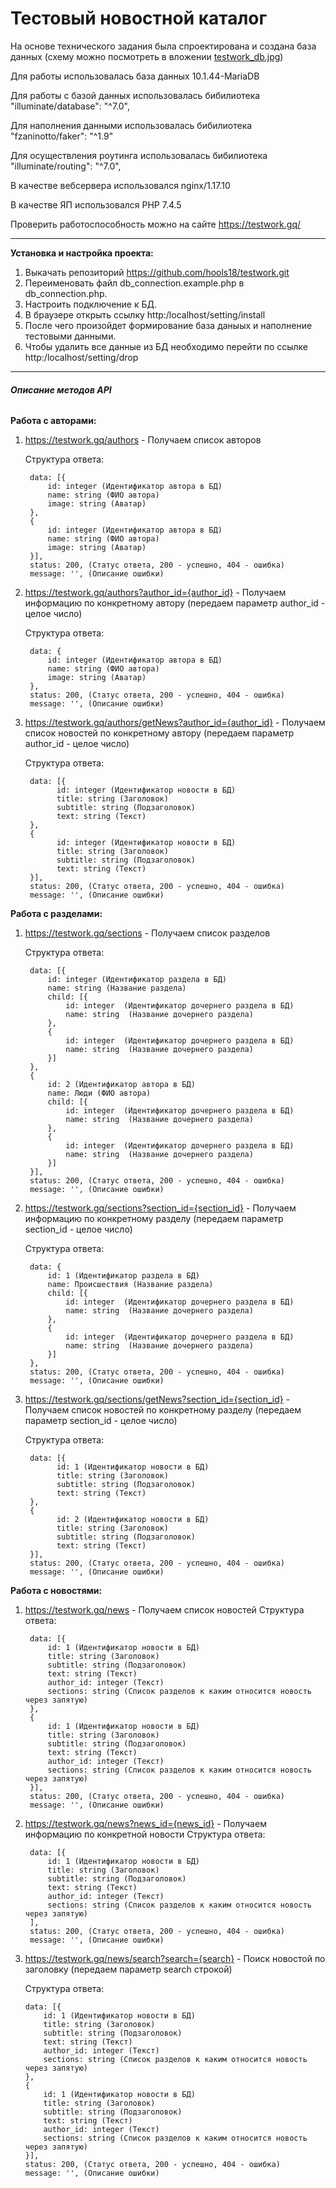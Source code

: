 # Тестовый новостной каталог
На основе технического задания была спроектирована и создана база данных (схему можно посмотреть в вложении <a href="https://github.com/hools18/testwork/blob/master/testwork_db.jpg" target="_blank">testwork_db.jpg</a>)

Для работы использовалась база данных 10.1.44-MariaDB

Для работы с базой данных использовалась бибилиотека  "illuminate/database": "^7.0",

Для наполнения данными использовалась бибилиотека "fzaninotto/faker": "^1.9"

Для осуществления роутинга использовалась бибилиотека  "illuminate/routing": "^7.0",

В качестве вебсервера использовался nginx/1.17.10

В качестве ЯП использовался PHP 7.4.5 

Проверить работоспособность можно на сайте https://testwork.gq/
________________________________________________________________________________________

**Установка и настройка проекта:**

1. Выкачать репозиторий https://github.com/hools18/testwork.git
2. Переименовать файл db_connection.example.php в db_connection.php.
3. Настроить подключение к БД.
4. В браузере открыть ссылку http:/localhost/setting/install
5. После чего произойдет формирование база даныых и наполнение тестовыми данными.
6. Чтобы удалить все данные из БД необходимо перейти по ссылке http:/localhost/setting/drop
____________________________________________________________________________________________

###### **Описание методов API**

**Работа с авторами:**

1. https://testwork.gq/authors - Получаем список авторов

    Структура ответа: 
    
        data: [{
            id: integer (Идентификатор автора в БД)
            name: string (ФИО автора)
            image: string (Аватар)
        },
        {
            id: integer (Идентификатор автора в БД)
            name: string (ФИО автора)
            image: string (Аватар)
        }],
        status: 200, (Статус ответа, 200 - успешно, 404 - ошибка)
        message: '', (Описание ошибки)
        
2. https://testwork.gq/authors?author_id={author_id} - Получаем информацию по конкретному автору (передаем параметр author_id - целое число)

    Структура ответа: 
    
        data: {
            id: integer (Идентификатор автора в БД)
            name: string (ФИО автора)
            image: string (Аватар)
        },
        status: 200, (Статус ответа, 200 - успешно, 404 - ошибка)
        message: '', (Описание ошибки)

3. https://testwork.gq/authors/getNews?author_id={author_id} - Получаем список новостей по конкретному автору (передаем параметр author_id - целое число)

    Структура ответа: 
    
        data: [{
              id: integer (Идентификатор новости в БД)
              title: string (Заголовок)
              subtitle: string (Подзаголовок)
              text: string (Текст)
        },
        {
              id: integer (Идентификатор новости в БД)
              title: string (Заголовок)
              subtitle: string (Подзаголовок)
              text: string (Текст)
        }],
        status: 200, (Статус ответа, 200 - успешно, 404 - ошибка)
        message: '', (Описание ошибки)
        
**Работа с разделами:**

1. https://testwork.gq/sections - Получаем список разделов

    Структура ответа: 
    
        data: [{
            id: integer (Идентификатор раздела в БД)
            name: string (Название раздела)
            child: [{
                id: integer  (Идентификатор дочернего раздела в БД)
                name: string  (Название дочернего раздела)
            },
            {
                id: integer  (Идентификатор дочернего раздела в БД)
                name: string  (Название дочернего раздела)  
            }]
        },
        {
            id: 2 (Идентификатор автора в БД)
            name: Люди (ФИО автора)
            child: [{
                id: integer  (Идентификатор дочернего раздела в БД)
                name: string  (Название дочернего раздела)
            },
            {
                id: integer  (Идентификатор дочернего раздела в БД)
                name: string  (Название дочернего раздела)  
            }]
        }],
        status: 200, (Статус ответа, 200 - успешно, 404 - ошибка)
        message: '', (Описание ошибки)
        
2. https://testwork.gq/sections?section_id={section_id} - Получаем информацию по конкретному разделу (передаем параметр section_id - целое число)

    Структура ответа: 
    
        data: {
            id: 1 (Идентификатор раздела в БД)
            name: Происшествия (Название раздела)
            child: [{
                id: integer  (Идентификатор дочернего раздела в БД)
                name: string  (Название дочернего раздела)
            },
            {
                id: integer  (Идентификатор дочернего раздела в БД)
                name: string  (Название дочернего раздела)  
            }]
        },
        status: 200, (Статус ответа, 200 - успешно, 404 - ошибка)
        message: '', (Описание ошибки)

3. https://testwork.gq/sections/getNews?section_id={section_id} - Получаем список новостей по конкретному разделу (передаем параметр section_id - целое число)

    Структура ответа: 
    
        data: [{
              id: 1 (Идентификатор новости в БД)
              title: string (Заголовок)
              subtitle: string (Подзаголовок)
              text: string (Текст)
        },
        {
              id: 2 (Идентификатор новости в БД)
              title: string (Заголовок)
              subtitle: string (Подзаголовок)
              text: string (Текст)
        }],
        status: 200, (Статус ответа, 200 - успешно, 404 - ошибка)
        message: '', (Описание ошибки)
        
**Работа с новостями:**

1. https://testwork.gq/news - Получаем список новостей
     Структура ответа: 
        
        data: [{
            id: 1 (Идентификатор новости в БД)
            title: string (Заголовок)
            subtitle: string (Подзаголовок)
            text: string (Текст)
            author_id: integer (Текст)
            sections: string (Список разделов к каким относится новость через запятую)
        },
        {
            id: 1 (Идентификатор новости в БД)
            title: string (Заголовок)
            subtitle: string (Подзаголовок)
            text: string (Текст)
            author_id: integer (Текст)
            sections: string (Список разделов к каким относится новость через запятую)
        }],
        status: 200, (Статус ответа, 200 - успешно, 404 - ошибка)
        message: '', (Описание ошибки)
        
2. https://testwork.gq/news?news_id={news_id} - Получаем информацию по конкретной новости
     Структура ответа: 
        
        data: [{
            id: 1 (Идентификатор новости в БД)
            title: string (Заголовок)
            subtitle: string (Подзаголовок)
            text: string (Текст)
            author_id: integer (Текст)
            sections: string (Список разделов к каким относится новость через запятую)
        ],
        status: 200, (Статус ответа, 200 - успешно, 404 - ошибка)
        message: '', (Описание ошибки)
        
3. https://testwork.gq/news/search?search={search} - Поиск новостой по заголовку (передаем параметр search строкой)
    
    Структура ответа: 
           
       data: [{
           id: 1 (Идентификатор новости в БД)
           title: string (Заголовок)
           subtitle: string (Подзаголовок)
           text: string (Текст)
           author_id: integer (Текст)
           sections: string (Список разделов к каким относится новость через запятую)
       },
       {
           id: 1 (Идентификатор новости в БД)
           title: string (Заголовок)
           subtitle: string (Подзаголовок)
           text: string (Текст)
           author_id: integer (Текст)
           sections: string (Список разделов к каким относится новость через запятую)
       }],
       status: 200, (Статус ответа, 200 - успешно, 404 - ошибка)
       message: '', (Описание ошибки)
